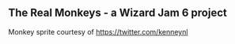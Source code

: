 The Real Monkeys - a Wizard Jam 6 project
-----------------------------------------

Monkey sprite courtesy of https://twitter.com/kenneynl
